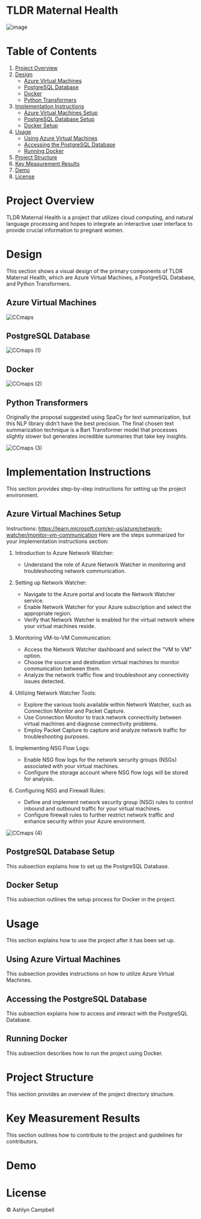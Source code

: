 # TLDR Maternal Health
![image](https://github.com/ashlynthemitm/TLDR-MaternalHealth/assets/106557299/9fa0855a-1479-4c78-afe6-175e72700b54)

# Table of Contents
1. [Project Overview](#project-overview)
2. [Design](#design)
    - [Azure Virtual Machines](#azure-virtual-machines)
    - [PostgreSQL Database](#postgresql-database)
    - [Docker](#docker)
    - [Python Transformers](#python-transformers)
3. [Implementation Instructions](#implementation-instructions)
    - [Azure Virtual Machines Setup](#azure-virtual-machines-setup)
    - [PostgreSQL Database Setup](#postgresql-database-setup)
    - [Docker Setup](#docker-setup)
4. [Usage](#usage)
    - [Using Azure Virtual Machines](#using-azure-virtual-machines)
    - [Accessing the PostgreSQL Database](#accessing-the-postgresql-database)
    - [Running Docker](#running-docker)
5. [Project Structure](#project-structure)
6. [Key Measurement Results](#key-measurement-results)
7. [Demo](#demo)
8. [License](#license)

# Project Overview

TLDR Maternal Health is a project that utilizes cloud computing, and natural language processing and hopes to integrate an interactive user interface to provide crucial information to pregnant women. 

# Design
This section shows a visual design of the primary components of TLDR Maternal Health, which are Azure Virtual Machines, a PostgreSQL Database, and Python Transformers.

## Azure Virtual Machines

![CCmaps](https://github.com/ashlynthemitm/TLDR-MaternalHealth/assets/106557299/10d1fe9c-ca8b-481e-b5af-ebe1d9abcbf8)

## PostgreSQL Database

![CCmaps (1)](https://github.com/ashlynthemitm/TLDR-MaternalHealth/assets/106557299/18eca218-2d19-4ac7-ab53-97ad70fbb167)

## Docker

![CCmaps (2)](https://github.com/ashlynthemitm/TLDR-MaternalHealth/assets/106557299/79ce2f9d-6dad-4748-b0d9-d3fbcd828172)

## Python Transformers

Originally the proposal suggested using SpaCy for text summarization, but this NLP library didn't have the best precision. The final chosen text summarization technique is a Bart Transformer model that processes slightly slower but generates incredible summaries that take key insights.

![CCmaps (3)](https://github.com/ashlynthemitm/TLDR-MaternalHealth/assets/106557299/90a5e7dc-4c61-41b9-b695-c75e80ee0757)

# Implementation Instructions

This section provides step-by-step instructions for setting up the project environment.

## Azure Virtual Machines Setup

Instructions: https://learn.microsoft.com/en-us/azure/network-watcher/monitor-vm-communication
Here are the steps summarized for your implementation instructions section:

1. Introduction to Azure Network Watcher:
   - Understand the role of Azure Network Watcher in monitoring and troubleshooting network communication.

2. Setting up Network Watcher:
   - Navigate to the Azure portal and locate the Network Watcher service.
   - Enable Network Watcher for your Azure subscription and select the appropriate region.
   - Verify that Network Watcher is enabled for the virtual network where your virtual machines reside.

3. Monitoring VM-to-VM Communication:
   - Access the Network Watcher dashboard and select the "VM to VM" option.
   - Choose the source and destination virtual machines to monitor communication between them.
   - Analyze the network traffic flow and troubleshoot any connectivity issues detected.

4. Utilizing Network Watcher Tools:
   - Explore the various tools available within Network Watcher, such as Connection Monitor and Packet Capture.
   - Use Connection Monitor to track network connectivity between virtual machines and diagnose connectivity problems.
   - Employ Packet Capture to capture and analyze network traffic for troubleshooting purposes.

5. Implementing NSG Flow Logs:
   - Enable NSG flow logs for the network security groups (NSGs) associated with your virtual machines.
   - Configure the storage account where NSG flow logs will be stored for analysis.

6. Configuring NSG and Firewall Rules:
   - Define and implement network security group (NSG) rules to control inbound and outbound traffic for your virtual machines.
   - Configure firewall rules to further restrict network traffic and enhance security within your Azure environment.
     
![CCmaps (4)](https://github.com/ashlynthemitm/TLDR-MaternalHealth/assets/106557299/2d886327-eac9-4617-8d08-dcd59b851135)

## PostgreSQL Database Setup

This subsection explains how to set up the PostgreSQL Database.

## Docker Setup

This subsection outlines the setup process for Docker in the project.

# Usage

This section explains how to use the project after it has been set up.

## Using Azure Virtual Machines

This subsection provides instructions on how to utilize Azure Virtual Machines.

## Accessing the PostgreSQL Database

This subsection explains how to access and interact with the PostgreSQL Database.

## Running Docker

This subsection describes how to run the project using Docker.

# Project Structure

This section provides an overview of the project directory structure.

# Key Measurement Results

This section outlines how to contribute to the project and guidelines for contributors.

# Demo


# License

© Ashlyn Campbell

